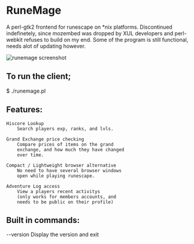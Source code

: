 # RuneMage
A perl-gtk2 frontend for runescape on *nix platforms.
Discontinued indefinetely, since mozembed was dropped by XUL developers
and perl-webkit refuses to build on my end. Some of the program is still 
functional, needs alot of updating however.

<img src="https://imgur.com/z5QND8M" alt="runemage screenshot" />

## To run the client;

$ ./runemage.pl

## Features:
	Hiscore Lookup
		Search players exp, ranks, and lvls.
	
	Grand Exchange price checking
		Compare prices of items on the grand 
		exchange, and how much they have changed 
		over time.

	Compact / Lightweight browser alternative
		No need to have several browser windows 
		open while playing runescape.

	Adventure Log access 
		View a players recent activitys		
		(only works for members accounts, and 
		needs to be public on their profile)

## Built in commands:

--version	Display the version and exit
